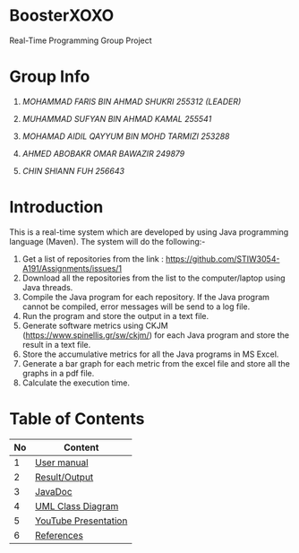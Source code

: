 # BoosterXOXO
Real-Time Programming Group Project

# Group Info

1. *MOHAMMAD FARIS BIN AHMAD SHUKRI 255312 (LEADER)*

2. *MUHAMMAD SUFYAN BIN AHMAD KAMAL 255541*

3. *MOHAMAD AIDIL QAYYUM BIN MOHD TARMIZI 253288*

4. *AHMED ABOBAKR OMAR BAWAZIR 249879*

5. *CHIN SHIANN FUH 256643*

# Introduction
This is a real-time system which are developed by using Java programming language (Maven). The system will do the following:-

1. Get a list of repositories from the link : https://github.com/STIW3054-A191/Assignments/issues/1
2. Download all the repositories from the list to the computer/laptop using Java threads.
3. Compile the Java program for each repository. If the Java program cannot be compiled, error messages will be send to a log file.
4. Run the program and store the output in a text file.
5. Generate software metrics using CKJM (https://www.spinellis.gr/sw/ckjm/) for each Java program and store the result in a text file.
6. Store the accumulative metrics for all the Java programs in MS Excel.
7. Generate a bar graph for each metric from the excel file and store all the graphs in a pdf file.
8. Calculate the execution time.    


# Table of Contents
| No  | Content |
| ------------- | ------------- |
| 1  | [User manual](https://github.com/STIW3054-A191/BoosterXOXO/wiki/User-manual)  |
| 2  | [Result/Output](https://github.com/STIW3054-A191/BoosterXOXO/wiki/Result-Output)  |
| 3  | [JavaDoc](https://github.com/STIW3054-A191/BoosterXOXO/wiki/Java-Doc)  |
| 4  | [UML Class Diagram](https://github.com/STIW3054-A191/BoosterXOXO/wiki/UML-Class-Diagram)  |
| 5  | [YouTube Presentation](https://github.com/STIW3054-A191/BoosterXOXO/wiki/YouTube-Presentation) |
| 6  | [References](https://github.com/STIW3054-A191/BoosterXOXO/wiki/References) |





